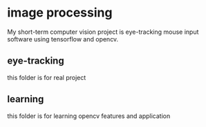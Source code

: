 # image processing
My short-term computer vision project is eye-tracking mouse input software using tensorflow and opencv. 
## eye-tracking
this folder is for real project

## learning
this folder is for learning opencv features and application
